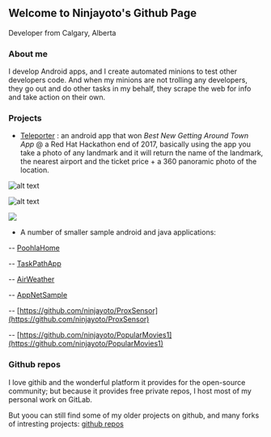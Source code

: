 ## Welcome to Ninjayoto's Github Page

Developer from Calgary, Alberta

### About me

I develop Android apps, and I create automated minions to test other developers code. 
And when my minions are not trolling any developers, they go out and do other tasks in my behalf, they scrape the web for info and take  action on their own.

### Projects

- [Teleporter](https://devpost.com/software/teleporter) :  an android app that won _Best New Getting Around Town App_ @ a Red Hat Hackathon end of 2017, basically using the app you take a photo of any landmark and it will return the name of the landmark, the nearest airport and the ticket price + a 360 panoramic photo of the location.

![alt text](https://i.imgur.com/wkosIUz.jpg?1 "Logo Title Text 1")

![alt text](https://i.imgur.com/wkosIUz.jpg?1)

<img src="https://i.imgur.com/wkosIUz.jpg?1">

- A number of smaller sample android and java applications:

-- [PoohlaHome](https://github.com/ninjayoto/PoohlaHome)

-- [TaskPathApp](https://github.com/ninjayoto/TaskPathApp)

-- [AirWeather](https://github.com/ninjayoto/AirWeather)

-- [AppNetSample](https://github.com/ninjayoto/AppNetSample)

-- [https://github.com/ninjayoto/ProxSensor](https://github.com/ninjayoto/ProxSensor)

-- [https://github.com/ninjayoto/PopularMovies1](https://github.com/ninjayoto/PopularMovies1)



### Github repos

I love githib and the wonderful platform it provides for the open-source community; but because it provides free private repos, I host most of my personal work on GitLab.

But yoou can still find some of my older projects on github, and many forks of intresting projects:
[github repos](https://github.com/ninjayoto)

